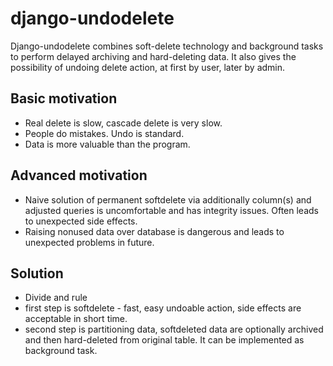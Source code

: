 django-undodelete
=================

Django-undodelete combines soft-delete technology and background tasks to perform delayed archiving and hard-deleting data. It also gives the possibility of undoing delete action, at first by user, later by admin.


Basic motivation
----------------

- Real delete is slow, cascade delete is very slow.
- People do mistakes. Undo is standard.
- Data is more valuable than the program.

Advanced motivation
----------------

- Naive solution of permanent softdelete via additionally column(s) and adjusted queries is uncomfortable and has integrity issues. Often leads to unexpected  side effects.
- Raising nonused data over database is dangerous and leads to unexpected problems in future.

Solution
----------------

- Divide and rule
- first step is softdelete - fast, easy undoable action, side effects are acceptable in short time.
- second step is partitioning data, softdeleted data are optionally archived and then hard-deleted from original table. It can be implemented as background task.



